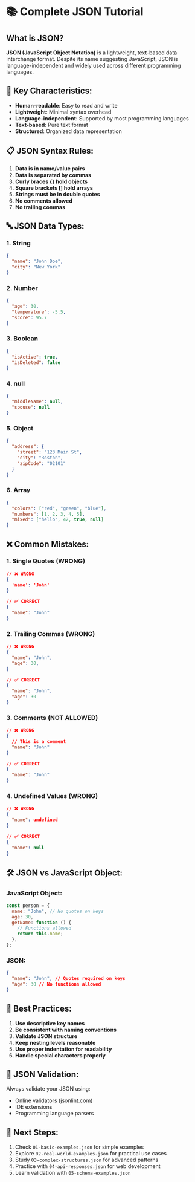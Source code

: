 # 📚 Complete JSON Tutorial

## What is JSON?

**JSON (JavaScript Object Notation)** is a lightweight, text-based data interchange format. Despite its name suggesting JavaScript, JSON is language-independent and widely used across different programming languages.

## 🎯 Key Characteristics:

- **Human-readable**: Easy to read and write
- **Lightweight**: Minimal syntax overhead
- **Language-independent**: Supported by most programming languages
- **Text-based**: Pure text format
- **Structured**: Organized data representation

## 📋 JSON Syntax Rules:

1. **Data is in name/value pairs**
2. **Data is separated by commas**
3. **Curly braces {} hold objects**
4. **Square brackets [] hold arrays**
5. **Strings must be in double quotes**
6. **No comments allowed**
7. **No trailing commas**

## 🔤 JSON Data Types:

### 1. String

```json
{
  "name": "John Doe",
  "city": "New York"
}
```

### 2. Number

```json
{
  "age": 30,
  "temperature": -5.5,
  "score": 95.7
}
```

### 3. Boolean

```json
{
  "isActive": true,
  "isDeleted": false
}
```

### 4. null

```json
{
  "middleName": null,
  "spouse": null
}
```

### 5. Object

```json
{
  "address": {
    "street": "123 Main St",
    "city": "Boston",
    "zipCode": "02101"
  }
}
```

### 6. Array

```json
{
  "colors": ["red", "green", "blue"],
  "numbers": [1, 2, 3, 4, 5],
  "mixed": ["hello", 42, true, null]
}
```

## ❌ Common Mistakes:

### 1. Single Quotes (WRONG)

```json
// ❌ WRONG
{
  'name': 'John'
}

// ✅ CORRECT
{
  "name": "John"
}
```

### 2. Trailing Commas (WRONG)

```json
// ❌ WRONG
{
  "name": "John",
  "age": 30,
}

// ✅ CORRECT
{
  "name": "John",
  "age": 30
}
```

### 3. Comments (NOT ALLOWED)

```json
// ❌ WRONG
{
  // This is a comment
  "name": "John"
}

// ✅ CORRECT
{
  "name": "John"
}
```

### 4. Undefined Values (WRONG)

```json
// ❌ WRONG
{
  "name": undefined
}

// ✅ CORRECT
{
  "name": null
}
```

## 🛠️ JSON vs JavaScript Object:

### JavaScript Object:

```javascript
const person = {
  name: "John", // No quotes on keys
  age: 30,
  getName: function () {
    // Functions allowed
    return this.name;
  },
};
```

### JSON:

```json
{
  "name": "John", // Quotes required on keys
  "age": 30 // No functions allowed
}
```

## 📝 Best Practices:

1. **Use descriptive key names**
2. **Be consistent with naming conventions**
3. **Validate JSON structure**
4. **Keep nesting levels reasonable**
5. **Use proper indentation for readability**
6. **Handle special characters properly**

## 🔧 JSON Validation:

Always validate your JSON using:

- Online validators (jsonlint.com)
- IDE extensions
- Programming language parsers

## 📖 Next Steps:

1. Check `01-basic-examples.json` for simple examples
2. Explore `02-real-world-examples.json` for practical use cases
3. Study `03-complex-structures.json` for advanced patterns
4. Practice with `04-api-responses.json` for web development
5. Learn validation with `05-schema-examples.json`
